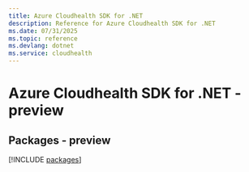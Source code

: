 ```yaml
---
title: Azure Cloudhealth SDK for .NET
description: Reference for Azure Cloudhealth SDK for .NET
ms.date: 07/31/2025
ms.topic: reference
ms.devlang: dotnet
ms.service: cloudhealth
---
```

# Azure Cloudhealth SDK for .NET - preview
## Packages - preview
[!INCLUDE [packages](cloudhealth-index.md)]